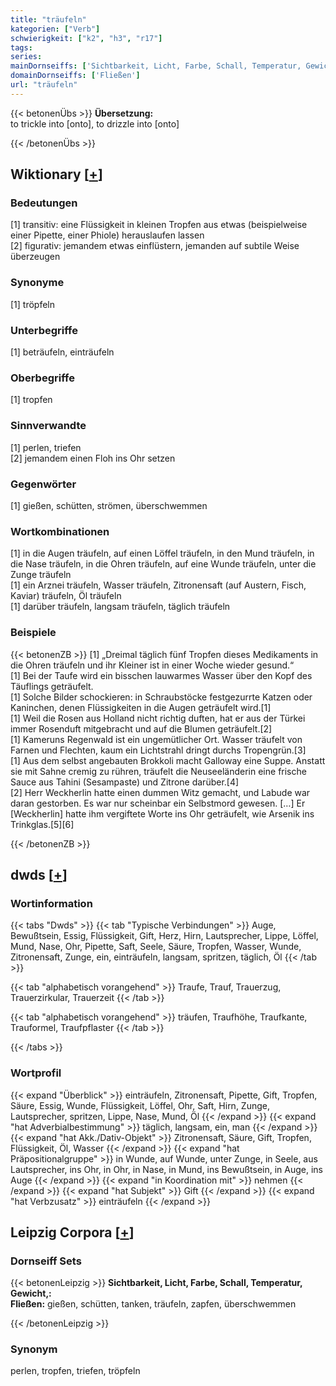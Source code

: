 ```yaml
---
title: "träufeln"
kategorien: ["Verb"]
schwierigkeit: ["k2", "h3", "r17"]
tags:
series:
mainDornseiffs: ['Sichtbarkeit, Licht, Farbe, Schall, Temperatur, Gewicht,']
domainDornseiffs: ['Fließen']
url: "träufeln"
---
```


{{< betonenÜbs >}}
**Übersetzung:**  
to trickle into [onto], to drizzle into [onto]  
  
{{< /betonenÜbs >}}

## Wiktionary [[+](https://de.wiktionary.org/wiki/träufeln)]

### Bedeutungen
[1] transitiv: eine Flüssigkeit in kleinen Tropfen aus etwas (beispielweise einer Pipette, einer Phiole) herauslaufen lassen  
[2] figurativ: jemandem etwas einflüstern, jemanden auf subtile Weise überzeugen  

### Synonyme
[1] tröpfeln  

### Unterbegriffe
[1] beträufeln, einträufeln  

### Oberbegriffe
[1] tropfen  

### Sinnverwandte
[1] perlen, triefen  
[2] jemandem einen Floh ins Ohr setzen  

### Gegenwörter
[1] gießen, schütten, strömen, überschwemmen  

### Wortkombinationen
[1] in die Augen träufeln, auf einen Löffel träufeln, in den Mund träufeln, in die Nase träufeln, in die Ohren träufeln, auf eine Wunde träufeln, unter die Zunge träufeln  
[1] ein Arznei träufeln, Wasser träufeln, Zitronensaft (auf Austern, Fisch, Kaviar) träufeln, Öl träufeln  
[1] darüber träufeln, langsam träufeln, täglich träufeln  

### Beispiele
{{< betonenZB >}}
[1] „Dreimal täglich fünf Tropfen dieses Medikaments in die Ohren träufeln und ihr Kleiner ist in einer Woche wieder gesund.“  
[1] Bei der Taufe wird ein bisschen lauwarmes Wasser über den Kopf des Täuflings geträufelt.  
[1] Solche Bilder schockieren: in Schraubstöcke festgezurrte Katzen oder Kaninchen, denen Flüssigkeiten in die Augen geträufelt wird.[1]  
[1] Weil die Rosen aus Holland nicht richtig duften, hat er aus der Türkei immer Rosenduft mitgebracht und auf die Blumen geträufelt.[2]  
[1] Kameruns Regenwald ist ein ungemütlicher Ort. Wasser träufelt von Farnen und Flechten, kaum ein Lichtstrahl dringt durchs Tropengrün.[3]  
[1] Aus dem selbst angebauten Brokkoli macht Galloway eine Suppe. Anstatt sie mit Sahne cremig zu rühren, träufelt die Neuseeländerin eine frische Sauce aus Tahini (Sesampaste) und Zitrone darüber.[4]  
[2] Herr Weckherlin hatte einen dummen Witz gemacht, und Labude war daran gestorben. Es war nur scheinbar ein Selbstmord gewesen. […] Er [Weckherlin] hatte ihm vergiftete Worte ins Ohr geträufelt, wie Arsenik ins Trinkglas.[5][6]  

{{< /betonenZB >}}


## dwds [[+](https://www.dwds.de/wb/träufeln)]

### Wortinformation
{{< tabs "Dwds" >}}
{{< tab "Typische Verbindungen" >}}
Auge, Bewußtsein, Essig, Flüssigkeit, Gift, Herz, Hirn, Lautsprecher, Lippe, Löffel, Mund, Nase, Ohr, Pipette, Saft, Seele, Säure, Tropfen, Wasser, Wunde, Zitronensaft, Zunge, ein, einträufeln, langsam, spritzen, täglich, Öl
{{< /tab >}}

{{< tab "alphabetisch vorangehend" >}}
Traufe, Trauf, Trauerzug, Trauerzirkular, Trauerzeit
{{< /tab >}}

{{< tab "alphabetisch vorangehend" >}}
träufen, Traufhöhe, Traufkante, Trauformel, Traufpflaster
{{< /tab >}}

{{< /tabs >}}

### Wortprofil
{{< expand "Überblick" >}} einträufeln, Zitronensaft, Pipette, Gift, Tropfen, Säure, Essig, Wunde, Flüssigkeit, Löffel, Ohr, Saft, Hirn, Zunge, Lautsprecher, spritzen, Lippe, Nase, Mund, Öl {{< /expand >}}
{{< expand "hat Adverbialbestimmung" >}} täglich, langsam, ein, man {{< /expand >}}
{{< expand "hat Akk./Dativ-Objekt" >}} Zitronensaft, Säure, Gift, Tropfen, Flüssigkeit, Öl, Wasser {{< /expand >}}
{{< expand "hat Präpositionalgruppe" >}} in Wunde, auf Wunde, unter Zunge, in Seele, aus Lautsprecher, ins Ohr, in Ohr, in Nase, in Mund, ins Bewußtsein, in Auge, ins Auge {{< /expand >}}
{{< expand "in Koordination mit" >}} nehmen {{< /expand >}}
{{< expand "hat Subjekt" >}} Gift {{< /expand >}}
{{< expand "hat Verbzusatz" >}} einträufeln {{< /expand >}}

## Leipzig Corpora [[+](https://corpora.uni-leipzig.de/en/res?word=träufeln&corpusId=deu_newscrawl-public_2018)]

### Dornseiff Sets
{{< betonenLeipzig >}}
**Sichtbarkeit, Licht, Farbe, Schall, Temperatur, Gewicht,:**  
**Fließen:** gießen, schütten, tanken, träufeln, zapfen, überschwemmen  

{{< /betonenLeipzig >}}

### Synonym
perlen, tropfen, triefen, tröpfeln

